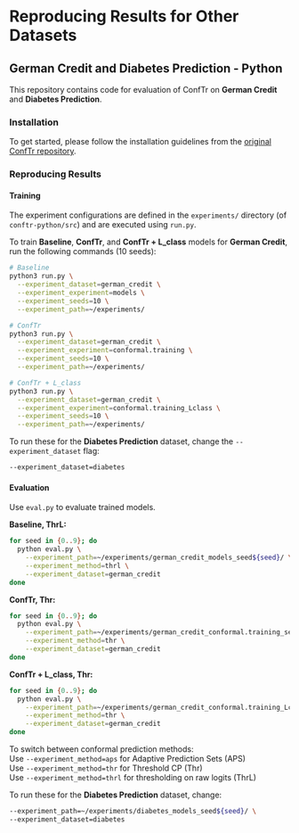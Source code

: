# Reproducing Results for Other Datasets

## German Credit and Diabetes Prediction - Python

This repository contains code for evaluation of ConfTr on **German Credit** and **Diabetes Prediction**.

### Installation

To get started, please follow the installation guidelines from the [original ConfTr repository](https://github.com/google-deepmind/conformal_training).

### Reproducing Results

#### Training

The experiment configurations are defined in the `experiments/` directory (of `conftr-python/src`) and are executed using `run.py`.

To train **Baseline**, **ConfTr**, and **ConfTr + L_class** models for **German Credit**, run the following commands (10 seeds):

```bash
# Baseline
python3 run.py \
  --experiment_dataset=german_credit \
  --experiment_experiment=models \
  --experiment_seeds=10 \
  --experiment_path=~/experiments/

# ConfTr
python3 run.py \
  --experiment_dataset=german_credit \
  --experiment_experiment=conformal.training \
  --experiment_seeds=10 \
  --experiment_path=~/experiments/

# ConfTr + L_class
python3 run.py \
  --experiment_dataset=german_credit \
  --experiment_experiment=conformal.training_Lclass \
  --experiment_seeds=10 \
  --experiment_path=~/experiments/
```

To run these for the **Diabetes Prediction** dataset,  change the `--experiment_dataset` flag:

```bash
--experiment_dataset=diabetes
```

#### Evaluation

Use `eval.py` to evaluate trained models.

**Baseline, ThrL:**

```bash
for seed in {0..9}; do
  python eval.py \
    --experiment_path=~/experiments/german_credit_models_seed${seed}/ \
    --experiment_method=thrl \
    --experiment_dataset=german_credit
done
```

**ConfTr, Thr:**

```bash
for seed in {0..9}; do
  python eval.py \
    --experiment_path=~/experiments/german_credit_conformal.training_seed${seed}/ \
    --experiment_method=thr \
    --experiment_dataset=german_credit
done
```

**ConfTr + L_class, Thr:**

```bash
for seed in {0..9}; do
  python eval.py \
    --experiment_path=~/experiments/german_credit_conformal.training_Lclass_seed${seed}/ \
    --experiment_method=thr \
    --experiment_dataset=german_credit
done
```

To switch between conformal prediction methods:  
Use `--experiment_method=aps` for Adaptive Prediction Sets (APS)  
Use `--experiment_method=thr` for Threshold CP (Thr)  
Use `--experiment_method=thrl` for thresholding on raw logits (ThrL)

To run these for the **Diabetes Prediction** dataset,  change:

```bash
--experiment_path=~/experiments/diabetes_models_seed${seed}/ \
--experiment_dataset=diabetes
```
